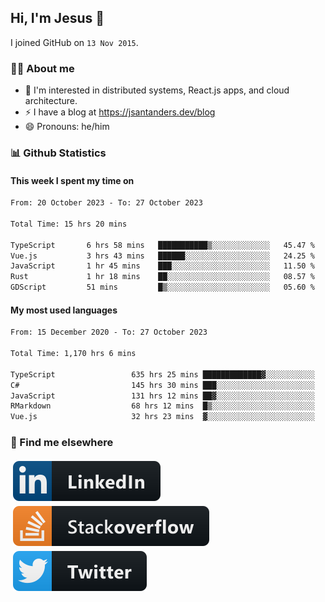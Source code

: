 ## Hi, I'm Jesus 👋

I joined GitHub on `13 Nov 2015`.

<!-- Talking about you -->

### 👨‍💻 About me

- 👦 I'm interested in distributed systems, React.js apps, and cloud architecture.
- ⚡️ I have a blog at <https://jsantanders.dev/blog>
- 😄 Pronouns: he/him

### 📊 Github Statistics

#### This week I spent my time on

<!--START_SECTION:weekly-->

```txt
From: 20 October 2023 - To: 27 October 2023

Total Time: 15 hrs 20 mins

TypeScript       6 hrs 58 mins   ███████████▒░░░░░░░░░░░░░   45.47 %
Vue.js           3 hrs 43 mins   ██████░░░░░░░░░░░░░░░░░░░   24.25 %
JavaScript       1 hr 45 mins    ███░░░░░░░░░░░░░░░░░░░░░░   11.50 %
Rust             1 hr 18 mins    ██░░░░░░░░░░░░░░░░░░░░░░░   08.57 %
GDScript         51 mins         █▒░░░░░░░░░░░░░░░░░░░░░░░   05.60 %
```

<!--END_SECTION:weekly-->

#### My most used languages

<!--START_SECTION:alltime-->

```txt
From: 15 December 2020 - To: 27 October 2023

Total Time: 1,170 hrs 6 mins

TypeScript                 635 hrs 25 mins █████████████▓░░░░░░░░░░░   54.30 %
C#                         145 hrs 30 mins ███░░░░░░░░░░░░░░░░░░░░░░   12.44 %
JavaScript                 131 hrs 12 mins ██▓░░░░░░░░░░░░░░░░░░░░░░   11.21 %
RMarkdown                  68 hrs 12 mins  █▒░░░░░░░░░░░░░░░░░░░░░░░   05.83 %
Vue.js                     32 hrs 23 mins  ▓░░░░░░░░░░░░░░░░░░░░░░░░   02.77 %
```

<!--END_SECTION:alltime-->

### 📢 Find me elsewhere

<p>
  <a target="_blank" href="https://linkedin.com/in/jsantanders">
    <img src="https://github.com/jsantanders/jsantanders/blob/master/img/linkedin.svg" alt="LinkedIn" style="vertical-align:top; margin:4px">
  </a>
  
  <a target="_blank" href="https://stackoverflow.com/users/7318331/jesus-santander">
    <img src="https://github.com/jsantanders/jsantanders/blob/master/img/stackoverflow.svg" alt="StackOverflow" style="vertical-align:top; margin:4px">
  </a>
  
  <a target="_blank" href="http://twitter.com/jsantanders">
    <img src="https://github.com/jsantanders/jsantanders/blob/master/img/twitter.svg" alt="Twitter" style="vertical-align:top; margin:4px">
  </a>
</p>
